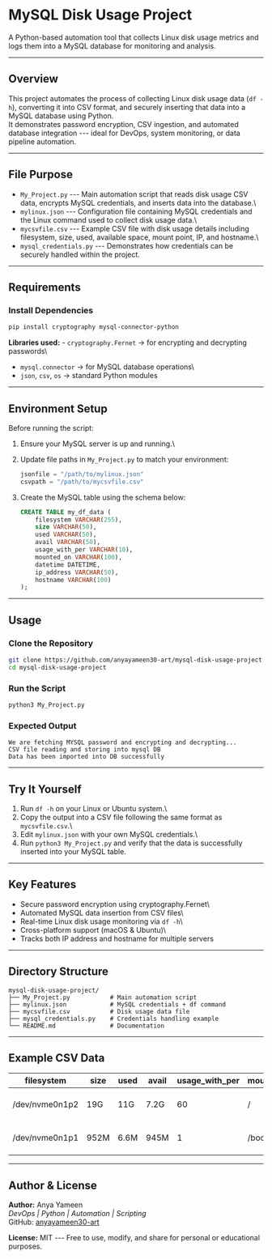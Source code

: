 # MySQL Disk Usage Project

A Python-based automation tool that collects Linux disk usage metrics
and logs them into a MySQL database for monitoring and analysis.

------------------------------------------------------------------------

## Overview

This project automates the process of collecting Linux disk usage data
(`df -h`), converting it into CSV format, and securely inserting that
data into a MySQL database using Python.\
It demonstrates password encryption, CSV ingestion, and automated
database integration --- ideal for DevOps, system monitoring, or data
pipeline automation.

------------------------------------------------------------------------

## File Purpose

-   `My_Project.py` --- Main automation script that reads disk usage CSV
    data, encrypts MySQL credentials, and inserts data into the
    database.\
-   `mylinux.json` --- Configuration file containing MySQL credentials
    and the Linux command used to collect disk usage data.\
-   `mycsvfile.csv` --- Example CSV file with disk usage details
    including filesystem, size, used, available space, mount point, IP,
    and hostname.\
-   `mysql_credentials.py` --- Demonstrates how credentials can be
    securely handled within the project.

------------------------------------------------------------------------

## Requirements

### Install Dependencies

``` bash
pip install cryptography mysql-connector-python
```

**Libraries used:** - `cryptography.Fernet` → for encrypting and
decrypting passwords\
- `mysql.connector` → for MySQL database operations\
- `json`, `csv`, `os` → standard Python modules

------------------------------------------------------------------------

## Environment Setup

Before running the script:

1.  Ensure your MySQL server is up and running.\

2.  Update file paths in `My_Project.py` to match your environment:

    ``` python
    jsonfile = "/path/to/mylinux.json"
    csvpath = "/path/to/mycsvfile.csv"
    ```

3.  Create the MySQL table using the schema below:

    ``` sql
    CREATE TABLE my_df_data (
        filesystem VARCHAR(255),
        size VARCHAR(50),
        used VARCHAR(50),
        avail VARCHAR(50),
        usage_with_per VARCHAR(10),
        mounted_on VARCHAR(100),
        datetime DATETIME,
        ip_address VARCHAR(50),
        hostname VARCHAR(100)
    );
    ```

------------------------------------------------------------------------

## Usage

### Clone the Repository

``` bash
git clone https://github.com/anyayameen30-art/mysql-disk-usage-project.git
cd mysql-disk-usage-project
```

### Run the Script

``` bash
python3 My_Project.py
```

### Expected Output

    We are fetching MYSQL password and encrypting and decrypting...
    CSV file reading and storing into mysql DB
    Data has been imported into DB successfully

------------------------------------------------------------------------

## Try It Yourself

1.  Run `df -h` on your Linux or Ubuntu system.\
2.  Copy the output into a CSV file following the same format as
    `mycsvfile.csv`.\
3.  Edit `mylinux.json` with your own MySQL credentials.\
4.  Run `python3 My_Project.py` and verify that the data is successfully
    inserted into your MySQL table.

------------------------------------------------------------------------

## Key Features

-   Secure password encryption using cryptography.Fernet\
-   Automated MySQL data insertion from CSV files\
-   Real-time Linux disk usage monitoring via `df -h`\
-   Cross-platform support (macOS & Ubuntu)\
-   Tracks both IP address and hostname for multiple servers

------------------------------------------------------------------------

## Directory Structure

    mysql-disk-usage-project/
    ├── My_Project.py           # Main automation script
    ├── mylinux.json            # MySQL credentials + df command
    ├── mycsvfile.csv           # Disk usage data file
    ├── mysql_credentials.py    # Credentials handling example
    └── README.md               # Documentation

------------------------------------------------------------------------

## Example CSV Data
| filesystem | size | used | avail | usage_with_per | mounted_on | datetime | ip_address | hostname |
|-----------------|------|------|--------|----------------|-------------|--------------------|----------------|-----------|
| /dev/nvme0n1p2 | 19G | 11G | 7.2G | 60 | / | 2025-10-24 20:15:03 | 172.16.248.129 | vmone |
| /dev/nvme0n1p1 | 952M | 6.6M | 945M | 1 | /boot/efi | 2025-10-24 20:05:10 | 172.16.248.129 | vmone |

------------------------------------------------------------------------

## Author & License

**Author:** Anya Yameen\
*DevOps \| Python \| Automation \| Scripting*\
GitHub: [anyayameen30-art](https://github.com/anyayameen30-art)

**License:** MIT --- Free to use, modify, and share for personal or
educational purposes.



